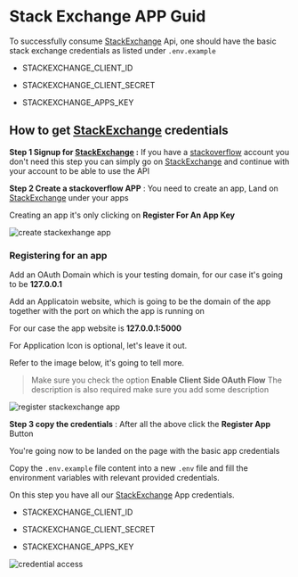 # Stack Exchange APP Guid

To successfully consume [StackExchange] Api, one should have the basic stack exchange credentials as listed under `.env.example`

- STACKEXCHANGE_CLIENT_ID

- STACKEXCHANGE_CLIENT_SECRET

- STACKEXCHANGE_APPS_KEY

## How to get [StackExchange] credentials

**Step 1  Signup for [StackExchange] :** If you have a [stackoverflow](https://stackoverflow.com/) account you don't need this step you can simply go on [StackExchange] and continue with your account to be able to use the API

**Step 2 Create a stackoverflow APP** : You need to create an app,  Land on [StackExchange] under your apps

Creating an app it's only clicking on **Register For An App Key**

![create stackexhange app](https://github.com/knowbee/stackoverflow-auth-microservice/blob/master/docs/assets/create-app.png?raw=true)

### Registering for an app

Add an OAuth Domain which is your testing domain, for our case it's going to be **127.0.0.1**

Add an Applicatoin website, which is going to be the domain of the app together with the port on which the app is running on

For our case the app website is **127.0.0.1:5000**

For Application Icon is optional, let's leave it out.

Refer to the image below, it's going to tell more.

> Make sure you check the option **Enable Client Side OAuth Flow**
> The description is also required make sure you add some description

![register stackexchange app](https://github.com/knowbee/stackoverflow-auth-microservice/blob/master/docs/assets/register-app.png?raw=true)


**Step 3 copy the credentials** : After all the above click the **Register App** Button

You're going now to be landed on the page with the basic app credentials

Copy the `.env.example` file content into a new `.env` file and fill the environment variables with relevant provided credentials.

On this step you have all our [StackExchange] App credentials.

- STACKEXCHANGE_CLIENT_ID

- STACKEXCHANGE_CLIENT_SECRET

- STACKEXCHANGE_APPS_KEY


![credential access](https://github.com/knowbee/stackoverflow-auth-microservice/blob/master/docs/assets/credential.png?raw=true)


[StackExchange]: https://api.stackexchange.com/